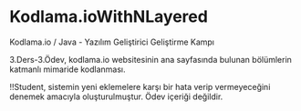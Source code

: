 # Kodlama.ioWithNLayered

Kodlama.io / Java - Yazılım Geliştirici Geliştirme Kampı

3.Ders-3.Ödev, kodlama.io websitesinin ana sayfasında bulunan bölümlerin katmanlı mimaride kodlanması.

!!Student, sistemin yeni eklemelere karşı bir hata verip vermeyeceğini denemek amacıyla oluşturulmuştur. Ödev içeriği değildir.

